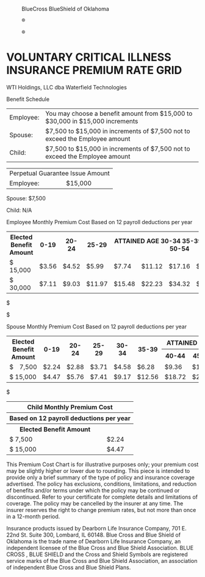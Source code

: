 <figure>

BlueCross BlueShield
of Oklahoma

®

®

</figure>


# VOLUNTARY CRITICAL ILLNESS INSURANCE PREMIUM RATE GRID

WTI Holdings, LLC dba Waterfield Technologies

Benefit Schedule


<table>
<tr>
<td>Employee:</td>
<td>You may choose a benefit amount from $15,000 to $30,000 in $15,000 increments</td>
</tr>
<tr>
<td>Spouse:</td>
<td>$7,500 to $15,000 in increments of $7,500 not to exceed the Employee amount</td>
</tr>
<tr>
<td>Child:</td>
<td>$7,500 to $15,000 in increments of $7,500 not to exceed the Employee amount</td>
</tr>
</table>


<table>
<tr>
<td colspan="2">Perpetual Guarantee Issue Amount</td>
</tr>
<tr>
<td>Employee:</td>
<td>$15,000</td>
</tr>
</table>


Spouse: $7,500

Child: N/A

Employee Monthly Premium Cost
Based on 12 payroll deductions per year


<table>
<tr>
<th>Elected Benefit Amount</th>
<th>0-19</th>
<th>20-24</th>
<th>25-29</th>
<th colspan="5">ATTAINED AGE 30-34 35-39 40-44 45-49 50-54</th>
<th>55-59</th>
<th>60-64</th>
<th>65-69</th>
<th>70-74</th>
<th>75-99</th>
</tr>
<tr>
<td>$ 15,000</td>
<td>$3.56</td>
<td>$4.52</td>
<td>$5.99</td>
<td>$7.74</td>
<td>$11.12</td>
<td>$17.16</td>
<td>$25.67</td>
<td>$41.58</td>
<td>$58.58</td>
<td>$90.74</td>
<td>$114.00</td>
<td>$151.38</td>
<td>$251.91</td>
</tr>
<tr>
<td>$ 30,000</td>
<td>$7.11</td>
<td>$9.03</td>
<td>$11.97</td>
<td>$15.48</td>
<td>$22.23</td>
<td>$34.32</td>
<td>$51.33</td>
<td>$83.16</td>
<td>$117.15</td>
<td>$181.47</td>
<td>$228.00</td>
<td>$302.76</td>
<td>$503.82</td>
</tr>
</table>


$

$

Spouse Monthly Premium Cost
Based on 12 payroll deductions per year


<table>
<tr>
<th colspan="2" rowspan="2">Elected Benefit Amount</th>
<th rowspan="2">0-19</th>
<th rowspan="2">20-24</th>
<th rowspan="2">25-29</th>
<th rowspan="2">30-34</th>
<th rowspan="2">35-39</th>
<th colspan="2">ATTAINED AGE</th>
<th rowspan="2">50-54</th>
<th rowspan="2">55-59</th>
<th rowspan="2">60-64</th>
<th rowspan="2">65-69</th>
<th rowspan="2">70-74</th>
<th rowspan="2">75-99</th>
</tr>
<tr>
<th>40-44</th>
<th>45-49</th>
</tr>
<tr>
<td>$</td>
<td>7,500</td>
<td>$2.24</td>
<td>$2.88</td>
<td>$3.71</td>
<td>$4.58</td>
<td>$6.28</td>
<td>$9.36</td>
<td>$13.67</td>
<td>$21.65</td>
<td>$30.16</td>
<td>$46.24</td>
<td>$57.86</td>
<td>$76.56</td>
<td>$126.82</td>
</tr>
<tr>
<td colspan="2">$ 15,000</td>
<td>$4.47</td>
<td>$5.76</td>
<td>$7.41</td>
<td>$9.17</td>
<td>$12.56</td>
<td>$18.72</td>
<td>$27.35</td>
<td>$43.31</td>
<td>$60.32</td>
<td>$92.48</td>
<td>$115.73</td>
<td>$153.12</td>
<td>$253.64</td>
</tr>
</table>


$


<table>
<tr>
<th colspan="2">Child Monthly Premium Cost</th>
</tr>
<tr>
<th colspan="2">Based on 12 payroll deductions per year</th>
</tr>
<tr>
<th>Elected Benefit Amount</th>
<th></th>
</tr>
<tr>
<td>$ 7,500</td>
<td>$2.24</td>
</tr>
<tr>
<td>$ 15,000</td>
<td>$4.47</td>
</tr>
</table>


This Premium Cost Chart is for illustrative purposes only; your premium cost may be slightly higher or lower due to rounding. This piece is intended to provide only a
brief summary of the type of policy and insurance coverage advertised. The policy has exclusions, conditions, limitations, and reduction of benefits and/or terms under
which the policy may be continued or discontinued. Refer to your certificate for complete details and limitations of coverage. The policy may be cancelled by the insurer
at any time. The insurer reserves the right to change premium rates, but not more than once in a 12-month period.

Insurance products issued by Dearborn Life Insurance Company, 701 E. 22nd St. Suite 300, Lombard, IL 60148. Blue Cross and Blue Shield of Oklahoma is the trade name
of Dearborn Life Insurance Company, an independent licensee of the Blue Cross and Blue Shield Association. BLUE CROSS , BLUE SHIELD and the Cross and Shield
Symbols are registered service marks of the Blue Cross and Blue Shield Association, an association of independent Blue Cross and Blue Shield Plans.
